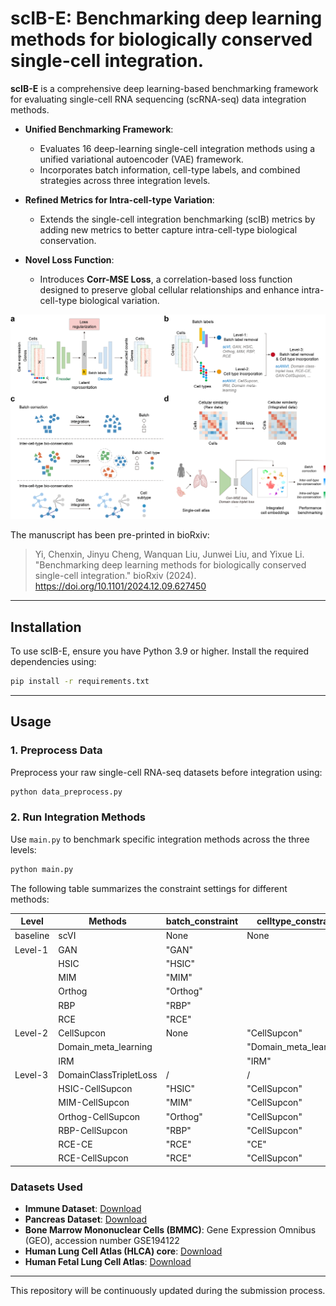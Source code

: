 
# scIB-E: Benchmarking deep learning methods for biologically conserved single-cell integration.

**scIB-E** is a comprehensive deep learning-based benchmarking framework for evaluating single-cell RNA sequencing (scRNA-seq) data integration methods. 

- **Unified Benchmarking Framework**:
  - Evaluates 16 deep-learning single-cell integration methods using a unified variational autoencoder (VAE) framework.
  - Incorporates batch information, cell-type labels, and combined strategies across three integration levels.

- **Refined Metrics for Intra-cell-type Variation**:
  - Extends the single-cell integration benchmarking (scIB) metrics by adding new metrics to better capture intra-cell-type biological conservation.

- **Novel Loss Function**:
  - Introduces **Corr-MSE Loss**, a correlation-based loss function designed to preserve global cellular relationships and enhance intra-cell-type biological variation.

![Framework Overview](img_overview.png)

The manuscript has been pre-printed in bioRxiv:

> Yi, Chenxin, Jinyu Cheng, Wanquan Liu, Junwei Liu, and Yixue Li. "Benchmarking deep learning methods for biologically conserved single-cell integration." bioRxiv (2024).
> https://doi.org/10.1101/2024.12.09.627450

---

## Installation

To use scIB-E, ensure you have Python 3.9 or higher. Install the required dependencies using:
```bash
pip install -r requirements.txt
```

---

## Usage

### 1. Preprocess Data
Preprocess your raw single-cell RNA-seq datasets before integration using:
```bash
python data_preprocess.py
```

### 2. Run Integration Methods
Use `main.py` to benchmark specific integration methods across the three levels:
```bash
python main.py
```

The following table summarizes the constraint settings for different methods:

| Level      | Methods               | batch_constraint      | celltype_constraint       | batch_celltype_constraint   |
|------------|-----------------------|-----------------------|---------------------------|-----------------------------|
| baseline   | scVI                  | None                  | None                      | /                           |
| Level-1    | GAN                   | "GAN"                 |                           |                             |
|            | HSIC                  | "HSIC"                |                           |                             |
|            | MIM                   | "MIM"                 |                           |                             |
|            | Orthog                | "Orthog"              |                           |                             |
|            | RBP                   | "RBP"                 |                           |                             |
|            | RCE                   | "RCE"                 |                           |                             |
| Level-2    | CellSupcon            | None                  | "CellSupcon"              |                             |
|            | Domain_meta_learning  |                       | "Domain_meta_learning"    |                             |
|            | IRM                   |                       | "IRM"                     |                             |
| Level-3    | DomainClassTripletLoss| /                     | /                         | "DomainClassTripletLoss"   |
|            | HSIC-CellSupcon       | "HSIC"                | "CellSupcon"              | /                           |
|            | MIM-CellSupcon        | "MIM"                 | "CellSupcon"              |                             |
|            | Orthog-CellSupcon     | "Orthog"              | "CellSupcon"              |                             |
|            | RBP-CellSupcon        | "RBP"                 | "CellSupcon"              |                             |
|            | RCE-CE                | "RCE"                 | "CE"                      |                             |
|            | RCE-CellSupcon        | "RCE"                 | "CellSupcon"              |                             |

### Datasets Used
- **Immune Dataset**: [Download](https://figshare.com/articles/dataset/Benchmarking_atlas-level_data_integration_in_single-cell_genomics_-_integration_task_datasets_Immune_and_pancreas_/12420968)
- **Pancreas Dataset**: [Download](https://figshare.com/projects/scPoli_data/155018)
- **Bone Marrow Mononuclear Cells (BMMC)**: Gene Expression Omnibus (GEO), accession number GSE194122
- **Human Lung Cell Atlas (HLCA) core**: [Download](https://cellxgene.cziscience.com/collections/6f6d381a-77014781-935c-db10d30de293)
- **Human Fetal Lung Cell Atlas**: [Download](https://fetallung.cellgeni.sanger.ac.uk/scRNA.html)

---

This repository will be continuously updated during the submission process.
